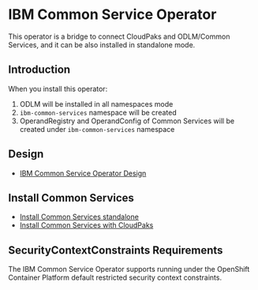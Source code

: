 # IBM Common Service Operator

This operator is a bridge to connect CloudPaks and ODLM/Common Services, and it can be also installed in standalone mode.


## Introduction

When you install this operator:

1. ODLM will be installed in all namespaces mode
1. `ibm-common-services` namespace will be created
1. OperandRegistry and OperandConfig of Common Services will be created under `ibm-common-services` namespace


## Design

* [IBM Common Service Operator Design](docs/design.md)


## Install Common Services

* [Install Common Services standalone](docs/install.md)
* [Install Common Services with CloudPaks](docs/cloudpak-integration.md)

## SecurityContextConstraints Requirements

The IBM Common Service Operator supports running under the OpenShift Container Platform default restricted security context constraints.
